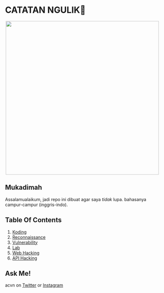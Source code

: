 # CATATAN NGULIK:rocket:

<p align="center"><img src="https://user-images.githubusercontent.com/52058660/89849631-14093c80-dbb3-11ea-9e04-a67d5758b904.jpg" width="500"></p>

## Mukadimah
Assalamualaikum, jadi repo ini dibuat agar saya *tidak* lupa. bahasanya campur-campur (inggris-indo).

## Table Of Contents
1. [Koding](https://github.com/acvn/catngul/blob/master/code.md)
2. [Reconnaissance](https://github.com/acvn/b3lajar/blob/master/rekon)
3. [Vulnerability](https://github.com/acvn/b3lajar/blob/master/vuln)
4. [Lab](https://github.com/acvn/b3lajar/blob/master/lab)
5. [Web Hacking](https://github.com/acvn/b3lajar/blob/master/webhack.md)
6. [API Hacking](https://github.com/acvn/catngul/blob/master/apihack.md)
   
## Ask Me!
acvn on [Twitter](https://twitter.com/aldi__satria) or [Instagram](https://www.instagram.com/aldi___satria/)
